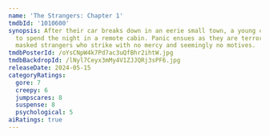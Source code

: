 ```yaml
---
name: 'The Strangers: Chapter 1'
tmdbId: '1010600'
synopsis: After their car breaks down in an eerie small town, a young couple are forced
  to spend the night in a remote cabin. Panic ensues as they are terrorized by three
  masked strangers who strike with no mercy and seemingly no motives.
tmdbPosterId: /oYsCNpW4k7Pd7ac3uQfBhr2ihtW.jpg
tmdbBackdropId: /lNyl7Ceyx3mMy4V1ZJJQRj3sPF6.jpg
releaseDate: 2024-05-15
categoryRatings:
  gore: 7
  creepy: 6
  jumpscares: 8
  suspense: 8
  psychological: 5
aiRatings: true
---
```



